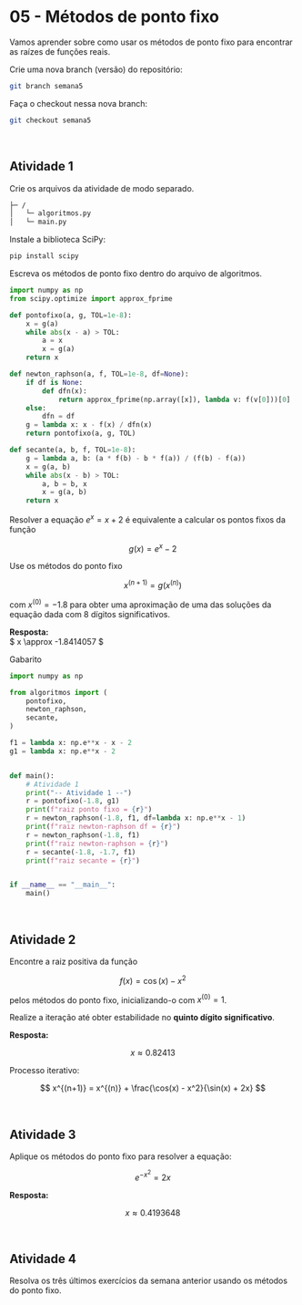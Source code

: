 # 05 - Métodos de ponto fixo
Vamos aprender sobre como usar os métodos de ponto fixo para encontrar as raízes de funções reais.

Crie uma nova branch (versão) do repositório:

```bash
git branch semana5
```

Faça o checkout nessa nova branch:

```bash
git checkout semana5
```

<br/>

## Atividade 1
Crie os arquivos da atividade de modo separado.

```txt
├─ /
│   └─ algoritmos.py
│   └─ main.py
```

Instale a biblioteca SciPy:

```python
pip install scipy
```

Escreva os métodos de ponto fixo dentro do arquivo de algoritmos.

```python
import numpy as np
from scipy.optimize import approx_fprime

def pontofixo(a, g, TOL=1e-8):
    x = g(a)
    while abs(x - a) > TOL:
        a = x
        x = g(a)
    return x

def newton_raphson(a, f, TOL=1e-8, df=None):
    if df is None:
        def dfn(x):
            return approx_fprime(np.array([x]), lambda v: f(v[0]))[0]
    else:
        dfn = df
    g = lambda x: x - f(x) / dfn(x)
    return pontofixo(a, g, TOL)

def secante(a, b, f, TOL=1e-8):
    g = lambda a, b: (a * f(b) - b * f(a)) / (f(b) - f(a))
    x = g(a, b)
    while abs(x - b) > TOL:
        a, b = b, x
        x = g(a, b)
    return x
```

Resolver a equação $e^x = x + 2$ é equivalente a calcular os pontos fixos da função  

$$
g(x) = e^x - 2
$$

Use os métodos do ponto fixo  

$$
x^{(n+1)} = g(x^{(n)})
$$

com $x^{(0)} = -1.8$ para obter uma aproximação de uma das soluções da equação dada com 8 dígitos significativos.  

**Resposta:**  
$
x \approx -1.8414057
$

Gabarito
```python
import numpy as np

from algoritmos import (
    pontofixo,
    newton_raphson,
    secante,
)

f1 = lambda x: np.e**x - x - 2
g1 = lambda x: np.e**x - 2


def main():
    # Atividade 1
    print("-- Atividade 1 --")
    r = pontofixo(-1.8, g1)
    print(f"raiz ponto fixo = {r}")
    r = newton_raphson(-1.8, f1, df=lambda x: np.e**x - 1)
    print(f"raiz newton-raphson df = {r}")
    r = newton_raphson(-1.8, f1)
    print(f"raiz newton-raphson = {r}")
    r = secante(-1.8, -1.7, f1)
    print(f"raiz secante = {r}")


if __name__ == "__main__":
    main()
```

<br/>

## Atividade 2
Encontre a raiz positiva da função  

$$
f(x) = \cos(x) - x^2
$$  

pelos métodos do ponto fixo, inicializando-o com $x^{(0)} = 1$.  

Realize a iteração até obter estabilidade no **quinto dígito significativo**.  

**Resposta:**

$$
x \approx 0.82413 
$$

Processo iterativo:  

$$
x^{(n+1)} = x^{(n)} + \frac{\cos(x) - x^2}{\sin(x) + 2x}
$$

<br/>

## Atividade 3
Aplique os métodos do ponto fixo para resolver a equação:

$$
e^{-x^2} = 2x
$$

**Resposta:**

$$
x \approx 0.4193648
$$

<br/>

## Atividade 4
Resolva os três últimos exercícios da semana anterior usando os métodos do ponto fixo.
